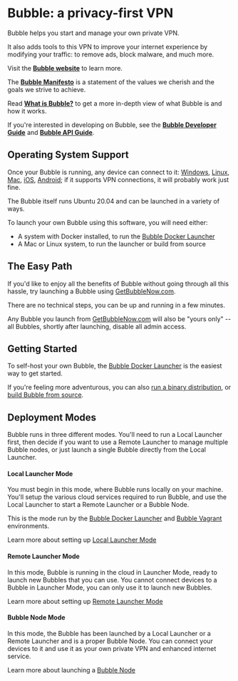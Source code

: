 # Bubble: a privacy-first VPN

Bubble helps you start and manage your own private VPN.

It also adds tools to this VPN to improve your internet experience by modifying your traffic: to
remove ads, block malware, and much more.

Visit the [**Bubble website**](https://getbubblenow.com/) to learn more.

The [**Bubble Manifesto**](https://github.com/getbubblenow/bubble-docs/blob/master/README.md)
is a statement of the values we cherish and the goals we strive to achieve.

Read [**What is Bubble?**](https://github.com/getbubblenow/bubble-docs/blob/master/what_is_bubble.md)
to get a more in-depth view of what Bubble is and how it works.

If you're interested in developing on Bubble, see the [**Bubble Developer Guide**](docs/dev.md) and
[**Bubble API Guide**](https://github.com/getbubblenow/bubble-docs/blob/master/api/README.md).

## Operating System Support
Once your Bubble is running, any device can connect to it:
[Windows](https://support.getbubblenow.com/hc/en-us/articles/360051349493-Connect-a-Windows-system-to-your-Bubble),
[Linux](https://support.getbubblenow.com/hc/en-us/articles/360050799434-Connect-a-Linux-system-to-your-Bubble),
[Mac](https://support.getbubblenow.com/hc/en-us/articles/360051573753-Connect-an-Apple-Mac-OS-X-system-to-your-Bubble),
[iOS](https://support.getbubblenow.com/hc/en-us/articles/360051573613-Connect-an-Apple-iOS-device-to-your-Bubble),
[Android](https://support.getbubblenow.com/hc/en-us/articles/360050800074-Connect-an-Android-device-to-your-Bubble);
if it supports VPN connections, it will probably work just fine.

The Bubble itself runs Ubuntu 20.04 and can be launched in a variety of ways.

To launch your own Bubble using this software, you will need either:
 * A system with Docker installed, to run the [Bubble Docker Launcher](docs/docker-launcher.md)
 * A Mac or Linux system, to run the launcher or build from source

## The Easy Path
If you'd like to enjoy all the benefits of Bubble without going through all this hassle,
try launching a Bubble using [GetBubbleNow.com](https://GetBubbleNow.com/).

There are no technical steps, you can be up and running in a few minutes.

Any Bubble you launch from [GetBubbleNow.com](https://GetBubbleNow.com/) will also be "yours only"
-- all Bubbles, shortly after launching, disable all admin access.

## Getting Started
To self-host your own Bubble, the [Bubble Docker Launcher](docs/docker-launcher.md)
is the easiest way to get started.

If you're feeling more adventurous, you can also [run a binary distribution](docs/run-binary.md), or [build Bubble from source](docs/dev.md).
 
## Deployment Modes
Bubble runs in three different modes. You'll need to run a Local Launcher first, then
decide if you want to use a Remote Launcher to manage multiple Bubble nodes, or just launch a single Bubble
directly from the Local Launcher.

#### Local Launcher Mode
You must begin in this mode, where Bubble runs locally on your machine.
You'll setup the various cloud services required to run Bubble,
and use the Local Launcher to start a Remote Launcher or a Bubble Node.

This is the mode run by the [Bubble Docker Launcher](docs/docker-launcher.md) and [Bubble Vagrant](docs/dev_vagrant.md)
environments.

Learn more about setting up [Local Launcher Mode](docs/local-launcher.md)

#### Remote Launcher Mode
In this mode, Bubble is running in the cloud in Launcher Mode, ready to launch new Bubbles that you can use.
You cannot connect devices to a Bubble in Launcher Mode, you can only use it to launch new Bubbles.

Learn more about setting up [Remote Launcher Mode](docs/remote-launcher.md)

#### Bubble Node Mode
In this mode, the Bubble has been launched by a Local Launcher or a Remote Launcher and is a proper Bubble Node.
You can connect your devices to it and use it as your own private VPN and enhanced internet service.

Learn more about launching a [Bubble Node](docs/launch-node.md)
